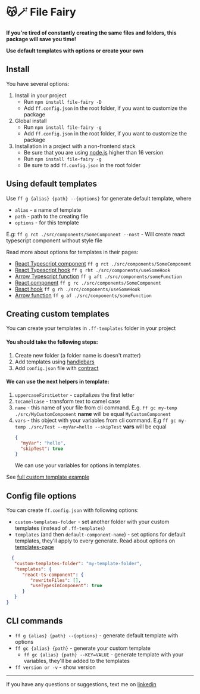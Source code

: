 # 😽🪄 File Fairy

**If you're tired of constantly creating the same files and folders, this package will save you time!**

**Use default templates with options or create your own**


## Install
You have several options:
1. Install in your project
   - Run `npm install file-fairy -D`
   - Add `ff.config.json` in the root folder, if you want to customize the package
2. Global install
   - Run `npm install file-fairy -g`
   - Add `ff.config.json` in the root folder, if you want to customize the package
3. Installation in a project with a non-frontend stack
   - Be sure that you are using [node.js](https://nodejs.org/en/download) higher than 16 version
   - Run `npm install file-fairy -g`
   - Be sure to add `ff.config.json` in the root folder

## Using default templates
Use `ff g {alias} {path} --{options}` for generate default template, where
- `alias` - a name of template
- `path` - path to the creating file
- `options` - for this template

E.g:
`ff g rct ./src/components/SomeComponent --nost` - Will create react typescript component without style file

Read more about options for templates in their pages:

- [React Typescript component](https://github.com/footzi/file-fairy/blob/main/docs/templates/react-component-ts.md) `ff g rct ./src/components/SomeComponent`
- [React Typescript hook](https://github.com/footzi/file-fairy/blob/main/docs/templates/react-hook-ts.md) `ff g rht ./src/components/useSomeHook`
- [Arrow Typescript function](https://github.com/footzi/file-fairy/blob/main/docs/templates/arrow-function-ts.md) `ff g aft ./src/components/someFunction`
- [React component](https://github.com/footzi/file-fairy/blob/main/docs/templates/react-component.md) `ff g rc ./src/components/SomeComponent`
- [React hook](https://github.com/footzi/file-fairy/blob/main/docs/templates/react-hook.md) `ff g rh ./src/components/useSomeHook`
- [Arrow function](https://github.com/footzi/file-fairy/blob/main/docs/templates/arrow-function.md) `ff g af ./src/components/someFunction`

## Creating custom templates
You can create your templates in `.ff-templates` folder in your project

#### You should take the following steps:
1. Create new folder (a folder name is doesn't matter)
2. Add templates using [handlebars](https://handlebarsjs.com/)
3. Add `config.json` file with [contract](https://github.com/footzi/file-fairy/blob/main/docs/config-json.md)

#### We can use the next helpers in template:
1. `uppercaseFirstLetter` - capitalizes the first letter
2. `toCamelCase` - transform text to camel case
3. `name` - this name of your file from cli command. E.g. `ff gc my-temp ./src/MyCustomComponent` **name** will be equal `MyCustomComponent`
4. `vars` - this object with your variables from cli command. E.g `ff gc my-temp ./src/Test --myVar=hello --skipTest` **vars** will be equal 
    ```json
    {
      "myVar": "hello",
      "skipTest": true
    }
    ```
   We can use your variables for options in templates.

See [full custom template example](https://github.com/footzi/file-fairy/tree/main/custom-template-examples/react-component)


## Config file options
You can create `ff.config.json` with following options:
- `custom-templates-folder` - set another folder with your custom templates (instead of `.ff-templates`)
- `templates` (and then `default-component-name`) - set options for default templates, they'll apply to every generate. Read about options on [templates-page](https://github.com/footzi/file-fairy/blob/main/docs/DEFAULT-TEMPLATES.md)

```json
  {
   "custom-templates-folder": "my-template-folder",
   "templates": {
      "react-ts-component": {
         "rewriteFiles": [],
         "useTypesInComponent": true
      }
   }
}
```

## CLI commands
- `ff g {alias} {path} --{options}` - generate default template with options
- `ff gc {alias} {path}` - generate your custom template
  - `ff gc {alias} {path} --KEY=VALUE` - generate template with your variables, they'll be added to the templates
- `ff version or -v` - show version


-------
If you have any questions or suggestions, text me on [linkedin](https://www.linkedin.com/in/vsmanakov)
